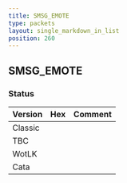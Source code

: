 ```yaml
---
title: SMSG_EMOTE
type: packets
layout: single_markdown_in_list
position: 260
---
```


## SMSG_EMOTE

### Status

Version | Hex | Comment
---------- | ---------- | ---------- 
Classic |  |  
TBC |  |  
WotLK |  |  
Cata |  |  
